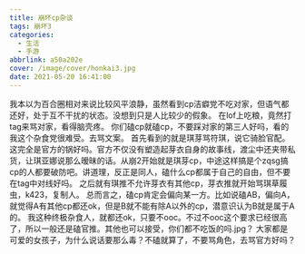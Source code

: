```yaml
---
title: 崩坏cp杂谈
tags: 崩坏3
categories:
  - 生活
  - 手游
abbrlink: a50a202e
cover: /image/cover/honkai3.jpg
date: 2021-05-20 16:41:00
---
```

我本以为百合圈相对来说比较风平浪静，虽然看到cp洁癖党不吃对家，但语气都还好，处于互不干扰的状态。没想到只是人比较少的假象。
在lof上吃粮，竟然打tag来骂对家，看得脑壳疼。
你们磕cp就磕cp，不要踩对家的第三人好吗，看的我这个杂食党很难受。去骂文案。
首先看到的就是琪芽骂符琪，说它骑脸官配。这完全是官方的锅好吗。官方不仅没有塑造起芽衣自身的故事线，渡尘中还夹带私货，让琪亚娜说那么暧昧的话。从崩2开始就是琪芽cp，中途这样搞是个zqsg搞cp的人都要破防吧。讲道理，反正是同人，磕什么cp都属于自己的自由，但不要在tag中对线好吗。
之后就有琪推不允许芽衣有其他cp，芽衣推就开始骂琪草履虫，k423，复制人。
总而言之，磕cp肯定会偏向某一方。比如说磕AB，偏向A，就觉得A有其他cp都还ok，但是B就不能有除A以外的cp，潜意识认为B就是属于A的。
我这种终极杂食人，就都还ok，只要不ooc。不过不ooc这个要求已经很高了，所以一般还是磕官推。其他也可以接受，你们都不吃饭的吗.jpg？
大家都是可爱的女孩子，为什么说话要那么毒？不磕就算了，不要骂角色，去骂官方好吗？
